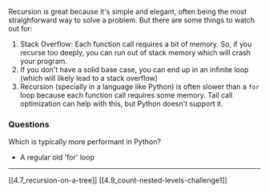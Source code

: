 Recursion is great because it's simple and elegant, often being the most straighforward way to solve a problem. 
But there are some things to watch out for:

1. Stack Overflow: Each function call requires a bit of memory. So, if you recurse too deeply, you can run out of stack memory which will crash your program.
2. If you don't have a solid base case, you can end up in an infinite loop (which will likely lead to a stack overflow)
3. Recursion (specially in a language like Python) is often slower than a `for` loop because each function call requires some memory. Tail call optimization can help with this, but Python doesn't support it.

### Questions
Which is typically more performant in Python?
- A regular old 'for' loop

---
[[4.7_recursion-on-a-tree]]
[[4.9_count-nested-levels-challenge1]]